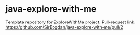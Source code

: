 # java-explore-with-me
Template repository for ExploreWithMe project.
Pull-request link: https://github.com/SirBogdan/java-explore-with-me/pull/2
